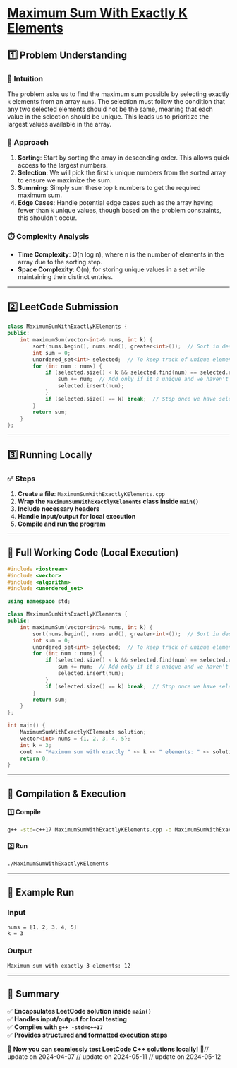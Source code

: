 # **[Maximum Sum With Exactly K Elements ](https://leetcode.com/problems/maximum-sum-with-exactly-k-elements/description/)**  

## **1️⃣ Problem Understanding**  
### **📌 Intuition**  
The problem asks us to find the maximum sum possible by selecting exactly `k` elements from an array `nums`. The selection must follow the condition that any two selected elements should not be the same, meaning that each value in the selection should be unique. This leads us to prioritize the largest values available in the array.

### **🚀 Approach**  
1. **Sorting**: Start by sorting the array in descending order. This allows quick access to the largest numbers.
2. **Selection**: We will pick the first `k` unique numbers from the sorted array to ensure we maximize the sum.
3. **Summing**: Simply sum these top `k` numbers to get the required maximum sum.
4. **Edge Cases**: Handle potential edge cases such as the array having fewer than `k` unique values, though based on the problem constraints, this shouldn't occur.

### **⏱️ Complexity Analysis**  
- **Time Complexity**: O(n log n), where n is the number of elements in the array due to the sorting step.  
- **Space Complexity**: O(n), for storing unique values in a set while maintaining their distinct entries.

---  

## **2️⃣ LeetCode Submission**  
```cpp
class MaximumSumWithExactlyKElements {
public:
    int maximumSum(vector<int>& nums, int k) {
        sort(nums.begin(), nums.end(), greater<int>());  // Sort in descending order
        int sum = 0;
        unordered_set<int> selected;  // To keep track of unique elements
        for (int num : nums) {
            if (selected.size() < k && selected.find(num) == selected.end()) {
                sum += num;  // Add only if it's unique and we haven't selected k yet
                selected.insert(num);
            }
            if (selected.size() == k) break;  // Stop once we have selected k elements
        }
        return sum;
    }
};  
```  

---  

## **3️⃣ Running Locally**  
### **✅ Steps**  
1. **Create a file**: `MaximumSumWithExactlyKElements.cpp`  
2. **Wrap the `MaximumSumWithExactlyKElements` class inside `main()`**  
3. **Include necessary headers**  
4. **Handle input/output for local execution**  
5. **Compile and run the program**  

---  

## **📝 Full Working Code (Local Execution)**  
```cpp
#include <iostream>
#include <vector>
#include <algorithm>
#include <unordered_set>

using namespace std;

class MaximumSumWithExactlyKElements {
public:
    int maximumSum(vector<int>& nums, int k) {
        sort(nums.begin(), nums.end(), greater<int>());  // Sort in descending order
        int sum = 0;
        unordered_set<int> selected;  // To keep track of unique elements
        for (int num : nums) {
            if (selected.size() < k && selected.find(num) == selected.end()) {
                sum += num;  // Add only if it's unique and we haven't selected k yet
                selected.insert(num);
            }
            if (selected.size() == k) break;  // Stop once we have selected k elements
        }
        return sum;
    }
};

int main() {
    MaximumSumWithExactlyKElements solution;
    vector<int> nums = {1, 2, 3, 4, 5};
    int k = 3;
    cout << "Maximum sum with exactly " << k << " elements: " << solution.maximumSum(nums, k) << endl;
    return 0;
}  
```  

---  

## **🔧 Compilation & Execution**  
#### **1️⃣ Compile**  
```bash
g++ -std=c++17 MaximumSumWithExactlyKElements.cpp -o MaximumSumWithExactlyKElements
```  

#### **2️⃣ Run**  
```bash
./MaximumSumWithExactlyKElements
```  

---  

## **🎯 Example Run**  
### **Input**  
```
nums = [1, 2, 3, 4, 5]
k = 3
```  
### **Output**  
```
Maximum sum with exactly 3 elements: 12
```  

---  

## **📌 Summary**  
✅ **Encapsulates LeetCode solution inside `main()`**  
✅ **Handles input/output for local testing**  
✅ **Compiles with `g++ -std=c++17`**  
✅ **Provides structured and formatted execution steps**  

🚀 **Now you can seamlessly test LeetCode C++ solutions locally!** 🚀// update on 2024-04-07
// update on 2024-05-11
// update on 2024-05-12
